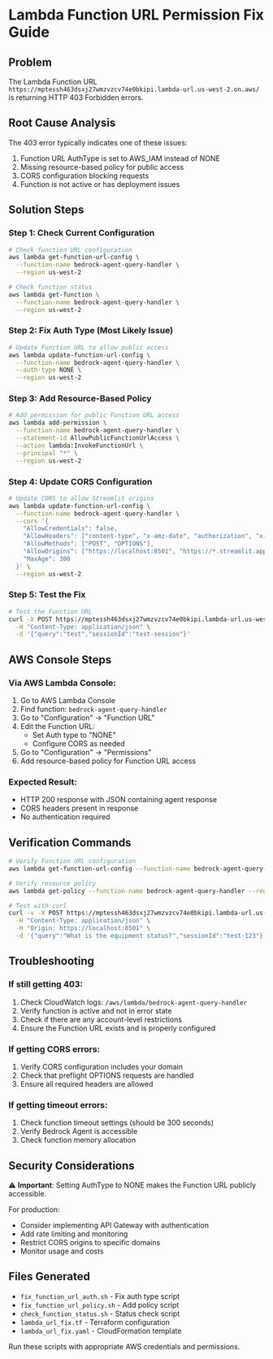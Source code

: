 # Lambda Function URL Permission Fix Guide

## Problem
The Lambda Function URL `https://mptessh463dsxj27wmzvzcv74e0bkipi.lambda-url.us-west-2.on.aws/` is returning HTTP 403 Forbidden errors.

## Root Cause Analysis
The 403 error typically indicates one of these issues:
1. Function URL AuthType is set to AWS_IAM instead of NONE
2. Missing resource-based policy for public access
3. CORS configuration blocking requests
4. Function is not active or has deployment issues

## Solution Steps

### Step 1: Check Current Configuration
```bash
# Check function URL configuration
aws lambda get-function-url-config \
  --function-name bedrock-agent-query-handler \
  --region us-west-2

# Check function status
aws lambda get-function \
  --function-name bedrock-agent-query-handler \
  --region us-west-2
```

### Step 2: Fix Auth Type (Most Likely Issue)
```bash
# Update Function URL to allow public access
aws lambda update-function-url-config \
  --function-name bedrock-agent-query-handler \
  --auth-type NONE \
  --region us-west-2
```

### Step 3: Add Resource-Based Policy
```bash
# Add permission for public Function URL access
aws lambda add-permission \
  --function-name bedrock-agent-query-handler \
  --statement-id AllowPublicFunctionUrlAccess \
  --action lambda:InvokeFunctionUrl \
  --principal "*" \
  --region us-west-2
```

### Step 4: Update CORS Configuration
```bash
# Update CORS to allow Streamlit origins
aws lambda update-function-url-config \
  --function-name bedrock-agent-query-handler \
  --cors '{
    "AllowCredentials": false,
    "AllowHeaders": ["content-type", "x-amz-date", "authorization", "x-api-key", "x-amz-security-token"],
    "AllowMethods": ["POST", "OPTIONS"],
    "AllowOrigins": ["https://localhost:8501", "https://*.streamlit.app", "https://*.herokuapp.com", "*"],
    "MaxAge": 300
  }' \
  --region us-west-2
```

### Step 5: Test the Fix
```bash
# Test the Function URL
curl -X POST https://mptessh463dsxj27wmzvzcv74e0bkipi.lambda-url.us-west-2.on.aws/ \
  -H "Content-Type: application/json" \
  -d '{"query":"test","sessionId":"test-session"}'
```

## AWS Console Steps

### Via AWS Lambda Console:
1. Go to AWS Lambda Console
2. Find function: `bedrock-agent-query-handler`
3. Go to "Configuration" → "Function URL"
4. Edit the Function URL:
   - Set Auth type to "NONE"
   - Configure CORS as needed
5. Go to "Configuration" → "Permissions"
6. Add resource-based policy for Function URL access

### Expected Result:
- HTTP 200 response with JSON containing agent response
- CORS headers present in response
- No authentication required

## Verification Commands

```bash
# Verify Function URL configuration
aws lambda get-function-url-config --function-name bedrock-agent-query-handler --region us-west-2

# Verify resource policy
aws lambda get-policy --function-name bedrock-agent-query-handler --region us-west-2

# Test with curl
curl -v -X POST https://mptessh463dsxj27wmzvzcv74e0bkipi.lambda-url.us-west-2.on.aws/ \
  -H "Content-Type: application/json" \
  -H "Origin: https://localhost:8501" \
  -d '{"query":"What is the equipment status?","sessionId":"test-123"}'
```

## Troubleshooting

### If still getting 403:
1. Check CloudWatch logs: `/aws/lambda/bedrock-agent-query-handler`
2. Verify function is active and not in error state
3. Check if there are any account-level restrictions
4. Ensure the Function URL exists and is properly configured

### If getting CORS errors:
1. Verify CORS configuration includes your domain
2. Check that preflight OPTIONS requests are handled
3. Ensure all required headers are allowed

### If getting timeout errors:
1. Check function timeout settings (should be 300 seconds)
2. Verify Bedrock Agent is accessible
3. Check function memory allocation

## Security Considerations

⚠️  **Important**: Setting AuthType to NONE makes the Function URL publicly accessible.

For production:
- Consider implementing API Gateway with authentication
- Add rate limiting and monitoring
- Restrict CORS origins to specific domains
- Monitor usage and costs

## Files Generated
- `fix_function_url_auth.sh` - Fix auth type script
- `fix_function_url_policy.sh` - Add policy script  
- `check_function_status.sh` - Status check script
- `lambda_url_fix.tf` - Terraform configuration
- `lambda_url_fix.yaml` - CloudFormation template

Run these scripts with appropriate AWS credentials and permissions.
